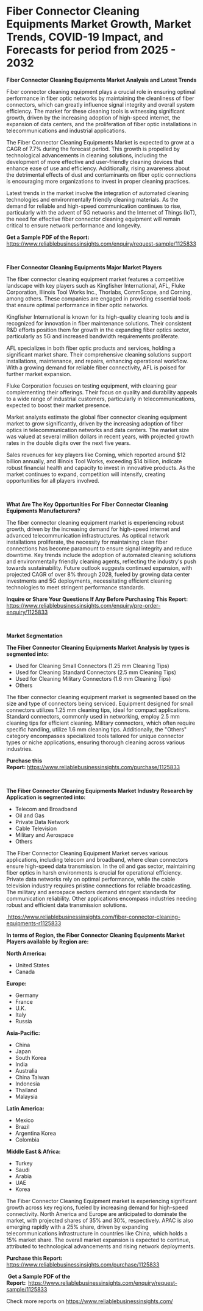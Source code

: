 <p><h1>Fiber Connector Cleaning Equipments Market Growth, Market Trends, COVID-19 Impact, and Forecasts for period from 2025 - 2032</h1></p><p><strong>Fiber Connector Cleaning Equipments Market Analysis and Latest Trends</strong></p>
<p><p>Fiber connector cleaning equipment plays a crucial role in ensuring optimal performance in fiber optic networks by maintaining the cleanliness of fiber connectors, which can greatly influence signal integrity and overall system efficiency. The market for these cleaning tools is witnessing significant growth, driven by the increasing adoption of high-speed internet, the expansion of data centers, and the proliferation of fiber optic installations in telecommunications and industrial applications.</p><p>The Fiber Connector Cleaning Equipments Market is expected to grow at a CAGR of 7.7% during the forecast period. This growth is propelled by technological advancements in cleaning solutions, including the development of more effective and user-friendly cleaning devices that enhance ease of use and efficiency. Additionally, rising awareness about the detrimental effects of dust and contaminants on fiber optic connections is encouraging more organizations to invest in proper cleaning practices.</p><p>Latest trends in the market involve the integration of automated cleaning technologies and environmentally friendly cleaning materials. As the demand for reliable and high-speed communication continues to rise, particularly with the advent of 5G networks and the Internet of Things (IoT), the need for effective fiber connector cleaning equipment will remain critical to ensure network performance and longevity.</p></p>
<p><strong>Get a Sample PDF of the Report:&nbsp;</strong> <a href="https://www.reliablebusinessinsights.com/enquiry/request-sample/1125833?utm_campaign=2529&utm_medium=2&utm_source=Github&utm_content=ia&utm_term=24022025&utm_id=fiber-connector-cleaning-equipments">https://www.reliablebusinessinsights.com/enquiry/request-sample/1125833</a></p>
<p>&nbsp;</p>
<p><strong>Fiber Connector Cleaning Equipments Major Market Players</strong></p>
<p><p>The fiber connector cleaning equipment market features a competitive landscape with key players such as Kingfisher International, AFL, Fluke Corporation, Illinois Tool Works Inc., Thorlabs, CommScope, and Corning, among others. These companies are engaged in providing essential tools that ensure optimal performance in fiber optic networks.</p><p>Kingfisher International is known for its high-quality cleaning tools and is recognized for innovation in fiber maintenance solutions. Their consistent R&D efforts position them for growth in the expanding fiber optics sector, particularly as 5G and increased bandwidth requirements proliferate.</p><p>AFL specializes in both fiber optic products and services, holding a significant market share. Their comprehensive cleaning solutions support installations, maintenance, and repairs, enhancing operational workflow. With a growing demand for reliable fiber connectivity, AFL is poised for further market expansion.</p><p>Fluke Corporation focuses on testing equipment, with cleaning gear complementing their offerings. Their focus on quality and durability appeals to a wide range of industrial customers, particularly in telecommunications, expected to boost their market presence.</p><p>Market analysts estimate the global fiber connector cleaning equipment market to grow significantly, driven by the increasing adoption of fiber optics in telecommunication networks and data centers. The market size was valued at several million dollars in recent years, with projected growth rates in the double digits over the next five years.</p><p>Sales revenues for key players like Corning, which reported around $12 billion annually, and Illinois Tool Works, exceeding $14 billion, indicate robust financial health and capacity to invest in innovative products. As the market continues to expand, competition will intensify, creating opportunities for all players involved.</p></p>
<p>&nbsp;</p>
<p><strong>What Are The Key Opportunities For Fiber Connector Cleaning Equipments Manufacturers?</strong></p>
<p><p>The fiber connector cleaning equipment market is experiencing robust growth, driven by the increasing demand for high-speed internet and advanced telecommunication infrastructures. As optical network installations proliferate, the necessity for maintaining clean fiber connections has become paramount to ensure signal integrity and reduce downtime. Key trends include the adoption of automated cleaning solutions and environmentally friendly cleaning agents, reflecting the industry's push towards sustainability. Future outlook suggests continued expansion, with projected CAGR of over 8% through 2028, fueled by growing data center investments and 5G deployments, necessitating efficient cleaning technologies to meet stringent performance standards.</p></p>
<p><strong>Inquire or Share Your Questions If Any Before Purchasing This Report:</strong> <a href="https://www.reliablebusinessinsights.com/enquiry/pre-order-enquiry/1125833?utm_campaign=2529&utm_medium=2&utm_source=Github&utm_content=ia&utm_term=24022025&utm_id=fiber-connector-cleaning-equipments">https://www.reliablebusinessinsights.com/enquiry/pre-order-enquiry/1125833</a></p>
<p>&nbsp;</p>
<p><strong>Market Segmentation</strong></p>
<p><strong>The Fiber Connector Cleaning Equipments Market Analysis by types is segmented into:</strong></p>
<p><ul><li>Used for Cleaning Small Connectors (1.25 mm Cleaning Tips)</li><li>Used for Cleaning Standard Connectors (2.5 mm Cleaning Tips)</li><li>Used for Cleaning Military Connectors (1.6 mm Cleaning Tips)</li><li>Others</li></ul></p>
<p><p>The fiber connector cleaning equipment market is segmented based on the size and type of connectors being serviced. Equipment designed for small connectors utilizes 1.25 mm cleaning tips, ideal for compact applications. Standard connectors, commonly used in networking, employ 2.5 mm cleaning tips for efficient cleaning. Military connectors, which often require specific handling, utilize 1.6 mm cleaning tips. Additionally, the "Others" category encompasses specialized tools tailored for unique connector types or niche applications, ensuring thorough cleaning across various industries.</p></p>
<p><strong>Purchase this Report:&nbsp;</strong><a href="https://www.reliablebusinessinsights.com/purchase/1125833?utm_campaign=2529&utm_medium=2&utm_source=Github&utm_content=ia&utm_term=24022025&utm_id=fiber-connector-cleaning-equipments">https://www.reliablebusinessinsights.com/purchase/1125833</a></p>
<p>&nbsp;</p>
<p><strong>The Fiber Connector Cleaning Equipments Market Industry Research by Application is segmented into:</strong></p>
<p><ul><li>Telecom and Broadband</li><li>Oil and Gas</li><li>Private Data Network</li><li>Cable Television</li><li>Military and Aerospace</li><li>Others</li></ul></p>
<p><p>The Fiber Connector Cleaning Equipment Market serves various applications, including telecom and broadband, where clean connectors ensure high-speed data transmission. In the oil and gas sector, maintaining fiber optics in harsh environments is crucial for operational efficiency. Private data networks rely on optimal performance, while the cable television industry requires pristine connections for reliable broadcasting. The military and aerospace sectors demand stringent standards for communication reliability. Other applications encompass industries needing robust and efficient data transmission solutions.</p></p>
<p><a href="https://www.reliablebusinessinsights.com/fiber-connector-cleaning-equipments-r1125833?utm_campaign=2529&utm_medium=2&utm_source=Github&utm_content=ia&utm_term=24022025&utm_id=fiber-connector-cleaning-equipments">&nbsp;https://www.reliablebusinessinsights.com/fiber-connector-cleaning-equipments-r1125833</a></p>
<p><strong>In terms of Region, the Fiber Connector Cleaning Equipments Market Players available by Region are:</strong></p>
<p>
    <p> <strong> North America: </strong>
        <ul>
            <li>United States</li>
            <li>Canada</li>
        </ul>
        </p> 
    <p> <strong> Europe: </strong>
        <ul>
            <li>Germany</li>
            <li>France</li>
            <li>U.K.</li>
            <li>Italy</li>
            <li>Russia</li>
        </ul>
        </p> 
    <p> <strong> Asia-Pacific: </strong>
        <ul>
            <li>China</li>
            <li>Japan</li>
            <li>South Korea</li>
            <li>India</li>
            <li>Australia</li>
            <li>China Taiwan</li>
            <li>Indonesia</li>
            <li>Thailand</li>
            <li>Malaysia</li>
        </ul>
        </p> 
    <p> <strong> Latin America: </strong>
        <ul>
            <li>Mexico</li>
            <li>Brazil</li>
            <li>Argentina Korea</li>
            <li>Colombia</li>
        </ul>
        </p> 
    <p> <strong> Middle East & Africa: </strong>
        <ul>
            <li>Turkey</li>
            <li>Saudi</li>
            <li>Arabia</li>
            <li>UAE</li>
            <li>Korea</li>
        </ul>
    </p>
    </p>
<p><p>The Fiber Connector Cleaning Equipment market is experiencing significant growth across key regions, fueled by increasing demand for high-speed connectivity. North America and Europe are anticipated to dominate the market, with projected shares of 35% and 30%, respectively. APAC is also emerging rapidly with a 25% share, driven by expanding telecommunications infrastructure in countries like China, which holds a 15% market share. The overall market expansion is expected to continue, attributed to technological advancements and rising network deployments.</p></p>
<p><strong>Purchase this Report: </strong><a href="https://www.reliablebusinessinsights.com/purchase/1125833?utm_campaign=2529&utm_medium=2&utm_source=Github&utm_content=ia&utm_term=24022025&utm_id=fiber-connector-cleaning-equipments">https://www.reliablebusinessinsights.com/purchase/1125833</a></p>
<p>&nbsp;<strong>Get a Sample PDF of the Report:&nbsp;&nbsp;</strong><a href="https://www.reliablebusinessinsights.com/enquiry/request-sample/1125833?utm_campaign=2529&utm_medium=2&utm_source=Github&utm_content=ia&utm_term=24022025&utm_id=fiber-connector-cleaning-equipments">https://www.reliablebusinessinsights.com/enquiry/request-sample/1125833</a></p>
<p><strong></strong></p>
<p>Check more reports on <a href="https://www.reliablebusinessinsights.com/?utm_campaign=2529&utm_medium=2&utm_source=Github&utm_content=ia&utm_term=24022025&utm_id=fiber-connector-cleaning-equipments">https://www.reliablebusinessinsights.com/</a></p>